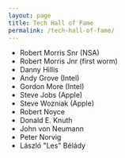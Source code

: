 ```yaml
---
layout: page
title: Tech Hall of Fame
permalink: /tech-hall-of-fame/
---
```


- Robert Morris Snr (NSA)
- Robert Morris Jnr (first worm)
- Danny Hillis
- Andy Grove (Intel)
- Gordon More (Intel)
- Steve Jobs (Apple)
- Steve Wozniak (Apple)
- Robert Noyce
- Donald E. Knuth
- John von Neumann
- Peter Norvig
- László "Les" Bélády